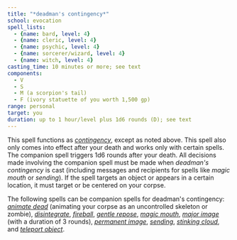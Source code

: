 ```yaml
---
title: "*deadman's contingency*"
school: evocation
spell_lists:
  - {name: bard, level: 4}
  - {name: cleric, level: 4}
  - {name: psychic, level: 4}
  - {name: sorcerer/wizard, level: 4}
  - {name: witch, level: 4}
casting_time: 10 minutes or more; see text
components:
  - V
  - S
  - M (a scorpion's tail)
  - F (ivory statuette of you worth 1,500 gp)
range: personal
target: you
duration: up to 1 hour/level plus 1d6 rounds (D); see text
---
```


This spell functions as [*contingency*](/spells/contingency/), except as noted above. This spell also only comes into effect after your death and works only with certain spells. The companion spell triggers 1d6 rounds after your death. All decisions made involving the companion spell must be made when *deadman's contingency* is cast (including messages and recipients for spells like *magic mouth* or *sending*). If the spell targets an object or appears in a certain location, it must target or be centered on your corpse.

The following spells can be companion spells for deadman's contingency: [*animate dead*](/spells/animate-dead/) (animating your corpse as an uncontrolled skeleton or zombie), [*disintegrate*](/spells/disintegrate/), [*fireball*](/spells/fireball/), [*gentle repose*](/spells/gentle-repose/), [*magic mouth*](/spells/magic-mouth/), [*major image*](/spells/major-image/) (with a duration of 3 rounds), [*permanent image*](/spells/permanent-image/), [*sending*](/spells/sending/), [*stinking cloud*](/spells/stinking-cloud/), and [*teleport object*](/spells/teleport-object/).

